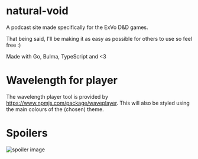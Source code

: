 # natural-void
A podcast site made specifically for the ExVo D&amp;D games.

That being said, I'll be making it as easy as possible for others to use so feel free :)

Made with Go, Bulma, TypeScript and &lt;3

# Wavelength for player
The wavelength player tool is provided by https://www.npmjs.com/package/waveplayer. This will also be styled using the main colours of the (chosen) theme.

# Spoilers
![spoiler image](https://cdn.discordapp.com/attachments/402183402608132096/489119542589521921/natural-void-spoiler.png)
